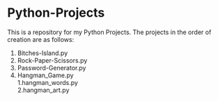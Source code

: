 # Python-Projects
This is a repository for my Python Projects.
The projects in the order of creation are as follows:
  1. Bitches-Island.py
  2. Rock-Paper-Scissors.py
  3. Password-Generator.py
  4. Hangman_Game.py <br>
     1.hangman_words.py <br>
     2.hangman_art.py 
